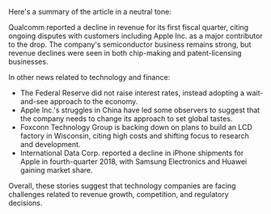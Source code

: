 Here's a summary of the article in a neutral tone:

Qualcomm reported a decline in revenue for its first fiscal quarter, citing ongoing disputes with customers including Apple Inc. as a major contributor to the drop. The company's semiconductor business remains strong, but revenue declines were seen in both chip-making and patent-licensing businesses.

In other news related to technology and finance:

* The Federal Reserve did not raise interest rates, instead adopting a wait-and-see approach to the economy.
* Apple Inc.'s struggles in China have led some observers to suggest that the company needs to change its approach to set global tastes.
* Foxconn Technology Group is backing down on plans to build an LCD factory in Wisconsin, citing high costs and shifting focus to research and development.
* International Data Corp. reported a decline in iPhone shipments for Apple in fourth-quarter 2018, with Samsung Electronics and Huawei gaining market share.

Overall, these stories suggest that technology companies are facing challenges related to revenue growth, competition, and regulatory decisions.
